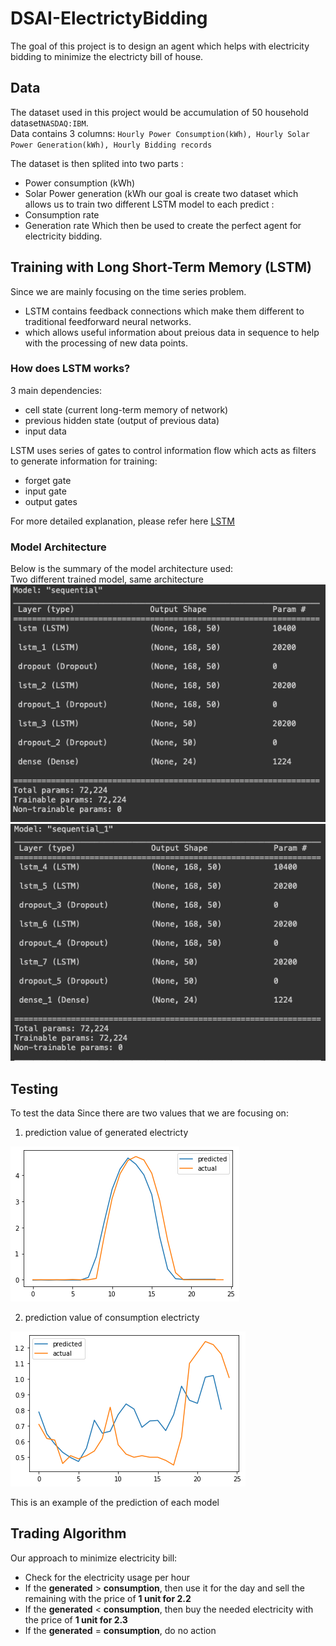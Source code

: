 # DSAI-ElectrictyBidding

The goal of this project is to design an agent which helps with electricity bidding to minimize the electricty bill of house.

## Data

The dataset used in this project would be accumulation of 50 household dataset```NASDAQ:IBM```.  
Data contains 3 columns: ```Hourly Power Consumption(kWh), Hourly Solar Power Generation(kWh), Hourly Bidding records```  
>

The dataset is then splited into two parts :
- Power consumption (kWh)
- Solar Power generation (kWh
our goal is create two dataset which allows us to train two different LSTM model to each predict :
- Consumption rate
- Generation rate
Which then be used to create the perfect agent for electricity bidding.

## Training with Long Short-Term Memory (LSTM)
Since we are mainly focusing on the time series problem. 
- LSTM contains feedback connections which make them different to traditional feedforward neural networks.
- which allows useful information about preious data in sequence to help with the processing of new data points.

### How does LSTM works?
3 main dependencies:
- cell state (current long-term memory of network)
- previous hidden state (output of previous data)
- input data 

LSTM uses series of gates to control information flow
which acts as filters to generate information for training:
- forget gate
- input gate
- output gates  

For more detailed explanation, please refer here [LSTM](https://towardsdatascience.com/lstm-networks-a-detailed-explanation-8fae6aefc7f9)

### Model Architecture
Below is the summary of the model architecture used:  
Two different trained model, same architecture
![Model summary](/img/model_1.png)
![Model summary](/img/model_2.png)
## Testing
To test the data
Since there are two values that we are focusing on:
1. prediction value of generated electricty

![Prediction chart: Split](/img/generation.png)  

2. prediction value of consumption electricty

![Prediction chart: Separated](/img/consumption.png)  

This is an example of the prediction of each model

## Trading Algorithm
Our approach to minimize electricity bill:
- Check for the electricity usage per hour
- If the **generated** > **consumption**, then use it for the day and sell the remaining with the price of **1 unit for 2.2**
- If the **generated** < **consumption**, then buy the needed electricity with the price of **1 unit for 2.3**
- If the **generated** = **consumption**, do no action